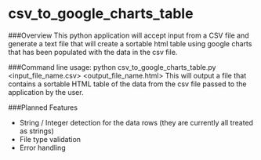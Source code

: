 csv_to_google_charts_table
==========================
###Overview
This python application will accept input from a CSV file and generate a text file that will create a sortable html table using google charts that has been populated with the data in the csv file.

###Command line usage:
python csv_to_google_charts_table.py <input_file_name.csv> <output_file_name.html>
This will output a file that contains a sortable HTML table of the data from the csv file passed to the application by the user.	

###Planned Features
- String / Integer detection for the data rows (they are currently all treated as strings)
- File type validation
- Error handling
